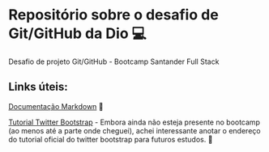 # Repositório sobre o desafio de Git/GitHub da Dio 💻 
Desafio de projeto Git/GitHub - Bootcamp Santander Full Stack

## Links úteis:
[Documentação Markdown](https://www.markdownguide.org/getting-started/) 📝

[Tutorial Twitter Bootstrap](https://www.w3resource.com/twitter-bootstrap/tutorial.php) - Embora ainda não esteja presente no bootcamp (ao menos até a parte onde cheguei), achei interessante anotar o endereço do tutorial oficial do twitter bootstrap para futuros estudos. 📝
